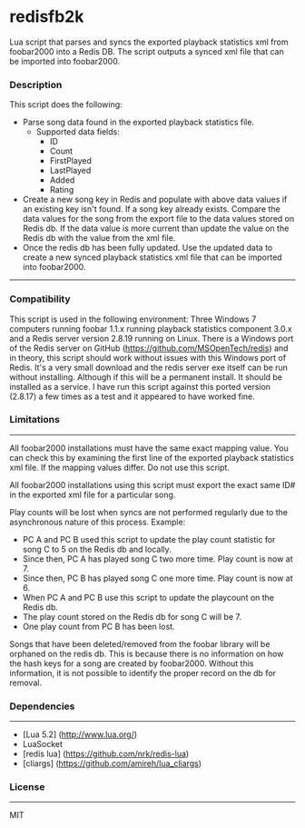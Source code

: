 # redisfb2k #
Lua script that parses and syncs the exported playback statistics xml from foobar2000 into a Redis DB.  The script outputs a synced xml file that can be imported into foobar2000.

### Description 
This script does the following:
- Parse song data found in the exported playback statistics file.
   - Supported data fields:
      - ID
      - Count
      - FirstPlayed
      - LastPlayed
      - Added
      - Rating
- Create a new song key in Redis and populate with above data values if an existing key isn't found. If a song key      already exists.  Compare the data values for the song from the export file to the data values stored on Redis db.
   If the data value is more current than update the value on the Redis db with the value from the xml file.
- Once the redis db has been fully updated.  Use the updated data to create a new synced playback statistics xml file    that can be imported into foobar2000. 

----------
### Compatibility ###

This script is used in the following environment:
Three Windows 7 computers running foobar 1.1.x running playback statistics component 3.0.x and a Redis server version 2.8.19 running on Linux. 
There is a Windows port of the Redis server on GitHub (https://github.com/MSOpenTech/redis) and in theory, this script should work without issues with this Windows port of Redis.  It's a very small download and the redis server exe itself can be run without installing.  Although if this will be a permanent install.  It should be installed as a service.  I have run this script against this ported version (2.8.17) a few times as a test and it appeared to have worked fine. 

### Limitations ###
----------
All foobar2000 installations must have the same exact mapping value.  You can check this by examining the first line of the exported playback statistics xml file.  If the mapping values differ.  Do not use this script. 

All foobar2000 installations using this script must export the exact same ID# in the exported xml file for a particular song. 

Play counts will be lost when syncs are not performed regularly due to the asynchronous nature of this process. 
Example:
- PC A and PC B used this script to update the play count statistic for song C to 5 on the Redis db and locally. 
- Since then, PC A has played song C two more time. Play count is now at 7.
- Since then, PC B has played song C one more time. Play count is now at 6. 
- When PC A and PC B use this script to update the playcount on the Redis db.
- The play count stored on the Redis db for song C will be 7. 
- One play count from PC B has been lost.

Songs that have been deleted/removed from the foobar library will be orphaned on the redis db.  This is because there is no information on how the hash keys for a song are created by foobar2000.  Without this information, it is not possible to identify the proper record on the db for removal. 

### Dependencies ###
----------
- [Lua 5.2] (http://www.lua.org/)
- LuaSocket
- [redis lua] (https://github.com/nrk/redis-lua)
- [cliargs] (https://github.com/amireh/lua_cliargs)

### License ###
----------
MIT
